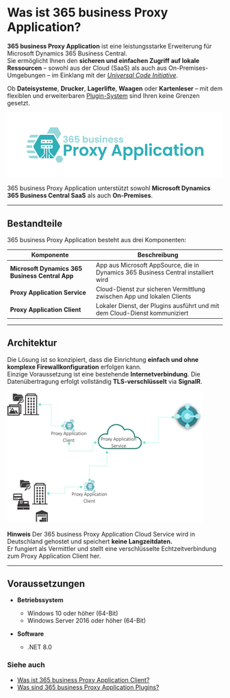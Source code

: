 # Was ist 365 business Proxy Application?

**365 business Proxy Application** ist eine leistungsstarke Erweiterung für Microsoft Dynamics 365 Business Central.  
Sie ermöglicht Ihnen den **sicheren und einfachen Zugriff auf lokale Ressourcen** – sowohl aus der Cloud (SaaS) als auch aus On-Premises-Umgebungen – im Einklang mit der [*Universal Code Initiative*](https://www.microsoft.com/en-us/dynamics-365/blog/it-professional/2022/10/28/the-dynamics-365-business-central-universal-code-initiative-is-live.md).

Ob **Dateisysteme**, **Drucker**, **Lagerlifte**, **Waagen** oder **Kartenleser** – mit dem flexiblen und erweiterbaren [Plugin-System](plugins.md) sind Ihren keine Grenzen gesetzt.

![365 business Proxy Application](/assets/images/365-business-proxy-application/proxy-application-logo.png)

365 business Proxy Application unterstützt sowohl **Microsoft Dynamics 365 Business Central SaaS** als auch **On-Premises**.

---

## Bestandteile

365 business Proxy Application besteht aus drei Komponenten:

| Komponente                  | Beschreibung |
|----------------------------|--------------|
| **Microsoft Dynamics 365 Business Central App**   | App aus Microsoft AppSource, die in Dynamics 365 Business Central installiert wird |
| **Proxy Application Service** | Cloud-Dienst zur sicheren Vermittlung zwischen App und lokalen Clients |
| **Proxy Application Client**  | Lokaler Dienst, der Plugins ausführt und mit dem Cloud-Dienst kommuniziert |

---

## Architektur

Die Lösung ist so konzipiert, dass die Einrichtung **einfach und ohne komplexe Firewallkonfiguration** erfolgen kann.  
Einzige Voraussetzung ist eine bestehende **Internetverbindung**. Die Datenübertragung erfolgt vollständig **TLS-verschlüsselt** via **SignalR**.

![Proxy Application Architektur](/assets/images/365-business-proxy-application/proxy-application-architecture.png)

<div class="alert alert-info">
    <i class="fa-duotone fa-lightbulb fa-lg"></i>
    <strong>Hinweis</strong>
    Der 365 business Proxy Application Cloud Service wird in Deutschland gehostet und speichert <b>keine Langzeitdaten.</b><br>
    Er fungiert als Vermittler und stellt eine verschlüsselte Echtzeitverbindung zum Proxy Application Client her.
</div>

---

## Voraussetzungen

- **Betriebssystem**  
  - Windows 10 oder höher (64-Bit)  
  - Windows Server 2016 oder höher (64-Bit)

- **Software**  
  - .NET 8.0

### Siehe auch

- [Was ist 365 business Proxy Application Client?](proxy-application-client-whatis.md)
- [Was sind 365 business Proxy Application Plugins?](plugins.md)